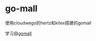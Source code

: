 # go-mall
使用cloudwego的hertz和kitex搭建的gomall

学习自[gomall](https://github.com/cloudwego/biz-demo/tree/main/gomall)
